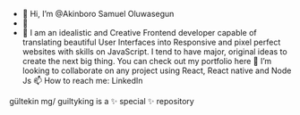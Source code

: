 - 👋 Hi, I’m @Akinboro Samuel Oluwasegun
- 👀 
- 🌱 
I am an idealistic and Creative Frontend developer capable of translating beautiful User Interfaces into Responsive and pixel perfect websites 
with skills on JavaScript. I tend to have major, original ideas to create the next big thing.
You can check out my portfolio here
💞️ I’m looking to collaborate on any project using React, React native and Node Js
📫 How to reach me: LinkedIn


gültekin mg/ guiltyking is a ✨ special ✨ repository

<!---You can click the Preview link to take a look at your changes. --->
